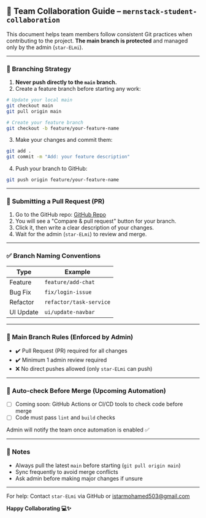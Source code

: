 ## 🤝 Team Collaboration Guide – `mernstack-student-collaboration`

This document helps team members follow consistent Git practices when contributing to the project. **The main branch is protected** and managed only by the admin (`star-ELmi`).

---

### 🔀 Branching Strategy

1. **Never push directly to the `main` branch.**
2. Create a feature branch before starting any work:

```bash
# Update your local main
git checkout main
git pull origin main

# Create your feature branch
git checkout -b feature/your-feature-name
```

3. Make your changes and commit them:

```bash
git add .
git commit -m "Add: your feature description"
```

4. Push your branch to GitHub:

```bash
git push origin feature/your-feature-name
```

---

### 🚀 Submitting a Pull Request (PR)

1. Go to the GitHub repo: [GitHub Repo](https://github.com/star-ELmi/mernstack-student-collaboration)
2. You will see a "Compare & pull request" button for your branch.
3. Click it, then write a clear description of your changes.
4. Wait for the admin (`star-ELmi`) to review and merge.

---

### ✅ Branch Naming Conventions

| Type      | Example                 |
| --------- | ----------------------- |
| Feature   | `feature/add-chat`      |
| Bug Fix   | `fix/login-issue`       |
| Refactor  | `refactor/task-service` |
| UI Update | `ui/update-navbar`      |

---

### 🔐 Main Branch Rules (Enforced by Admin)

* ✔️ Pull Request (PR) required for all changes
* ✔️ Minimum 1 admin review required
* ❌ No direct pushes allowed (only `star-ELmi` can push)

---

### 🤖 Auto-check Before Merge (Upcoming Automation)

* [ ] Coming soon: GitHub Actions or CI/CD tools to check code before merge
* [ ] Code must pass `lint` and `build` checks

Admin will notify the team once automation is enabled ✅

---

### 📌 Notes

* Always pull the latest `main` before starting (`git pull origin main`)
* Sync frequently to avoid merge conflicts
* Ask admin before making major changes if unsure

---

For help: Contact `star-ELmi` via GitHub or [istarmohamed503@gmail.com](mailto:istarmohamed503@gmail.com)

**Happy Collaborating 💻✨**
